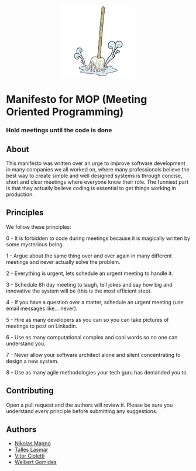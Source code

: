 <p align="center">
    <a>
        <img alt="logo" src="https://github.com/VitorCioletti/MOP/blob/master/icon.png?raw=true">
    </a>
</p>

# Manifesto for MOP (Meeting Oriented Programming)

### Hold meetings until the code is done

## About

This manifesto was written over an urge to improve software development in many companies we all worked on, where many professionals believe the best way to create simple and well designed systems is through concise, short and clear meetings where everyone know their role. The funniest part is that they actually believe coding is essential to get things working in production.

## Principles

We follow these principles:

0 - It is forbidden to code during meetings because it is magically written by some mysterious being.

1 - Argue about the same thing over and over again in many different meetings and never actually solve the problem.

2 - Everything is urgent, lets schedule an urgent meeting to handle it.

3 - Schedule 8h day meeting to laugh, tell jokes and say how big and innovative the system will be (this is the most efficient step).

4 - If you have a question over a matter, schedule an urgent meeting (use email messages like... never).

5 - Hire as many developers as you can so you can take pictures of meetings to post on Linkedin.

6 - Use as many computational complex and cool words so no one can understand you.

7 - Never allow your software architect alone and silent concentrating to design a new system.

8 - Use as many agile methodologies your tech guru has demanded you to.

## Contributing

Open a pull request and the authors will review it. Please be sure you understand every principle before submitting any suggestions.

## Authors

* [Nikolas Magno](https://github.com/nikolasmagno)
* [Talles Lasmar](https://github.com/tallesl)
* [Vitor Cioletti](https://github.com/VitorCioletti)
* [Welbert Gomides](https://github.com/welbertwpg)
